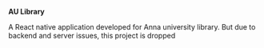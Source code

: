 **AU Library**

A React native application developed for Anna university library. But due to backend and server issues, this project is dropped
